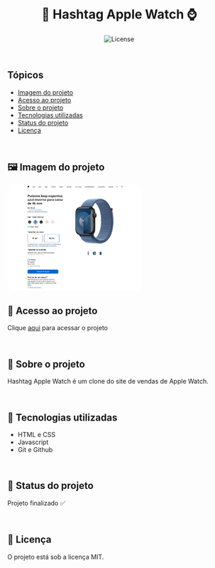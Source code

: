 <h1 align="center">🍎 Hashtag Apple Watch ⌚</h1>

<p align="center">
  <img alt="License" src="https://img.shields.io/static/v1?label=license&message=MIT&color=49AA26&labelColor=000000">
</p>

<br>

## Tópicos
- [Imagem do projeto](#img)
- [Acesso ao projeto](#acesso)
- [Sobre o projeto](#sobre)
- [Tecnologias utilizadas](#tec)
- [Status do projeto](#status)  
- [Licença](#license)

<br>

<h2 id="img">🖼️ Imagem do projeto</h2>

<img style="width: 60%; border-radius: 16px" src=".github/preview.jpeg" alt="Imagem do projeto">

<br>

<h2 id="acesso">🔗 Acesso ao projeto</h2>

Clique [aqui](https://fel1324.github.io/HashtagAppleWatch/) para acessar o projeto

<br>

<h2 id="sobre">📖 Sobre o projeto</h2>

<p align="justify">
  Hashtag Apple Watch é um clone do site de vendas de Apple Watch.
</p>

<br>

<h2 id="tec">🧨 Tecnologias utilizadas</h2>

* HTML e CSS
* Javascript
* Git e Github

<br>

<h2 id="status">🚧 Status do projeto</h2>

Projeto finalizado ✅

<br>

<h2 id="license">📝 Licença</h2>

O projeto está sob a licença MIT.